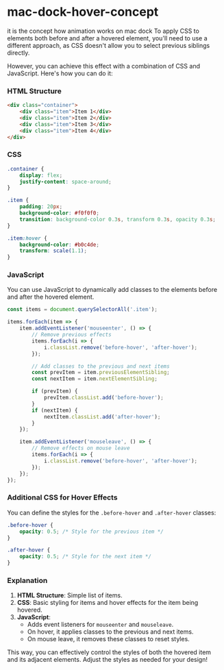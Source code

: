 # mac-dock-hover-concept
it is the concept how animation works on mac dock
To apply CSS to elements both before and after a hovered element, you'll need to use a different approach, as CSS doesn't allow you to select previous siblings directly.

However, you can achieve this effect with a combination of CSS and JavaScript. Here's how you can do it:

### HTML Structure

```html
<div class="container">
    <div class="item">Item 1</div>
    <div class="item">Item 2</div>
    <div class="item">Item 3</div>
    <div class="item">Item 4</div>
</div>
```

### CSS

```css
.container {
    display: flex;
    justify-content: space-around;
}

.item {
    padding: 20px;
    background-color: #f0f0f0;
    transition: background-color 0.3s, transform 0.3s, opacity 0.3s;
}

.item:hover {
    background-color: #b0c4de;
    transform: scale(1.1);
}
```

### JavaScript

You can use JavaScript to dynamically add classes to the elements before and after the hovered element.

```javascript
const items = document.querySelectorAll('.item');

items.forEach(item => {
    item.addEventListener('mouseenter', () => {
        // Remove previous effects
        items.forEach(i => {
            i.classList.remove('before-hover', 'after-hover');
        });

        // Add classes to the previous and next items
        const prevItem = item.previousElementSibling;
        const nextItem = item.nextElementSibling;

        if (prevItem) {
            prevItem.classList.add('before-hover');
        }
        if (nextItem) {
            nextItem.classList.add('after-hover');
        }
    });

    item.addEventListener('mouseleave', () => {
        // Remove effects on mouse leave
        items.forEach(i => {
            i.classList.remove('before-hover', 'after-hover');
        });
    });
});
```

### Additional CSS for Hover Effects

You can define the styles for the `.before-hover` and `.after-hover` classes:

```css
.before-hover {
    opacity: 0.5; /* Style for the previous item */
}

.after-hover {
    opacity: 0.5; /* Style for the next item */
}
```

### Explanation

1. **HTML Structure**: Simple list of items.
2. **CSS**: Basic styling for items and hover effects for the item being hovered.
3. **JavaScript**:
   - Adds event listeners for `mouseenter` and `mouseleave`.
   - On hover, it applies classes to the previous and next items.
   - On mouse leave, it removes these classes to reset styles.

This way, you can effectively control the styles of both the hovered item and its adjacent elements. Adjust the styles as needed for your design!
